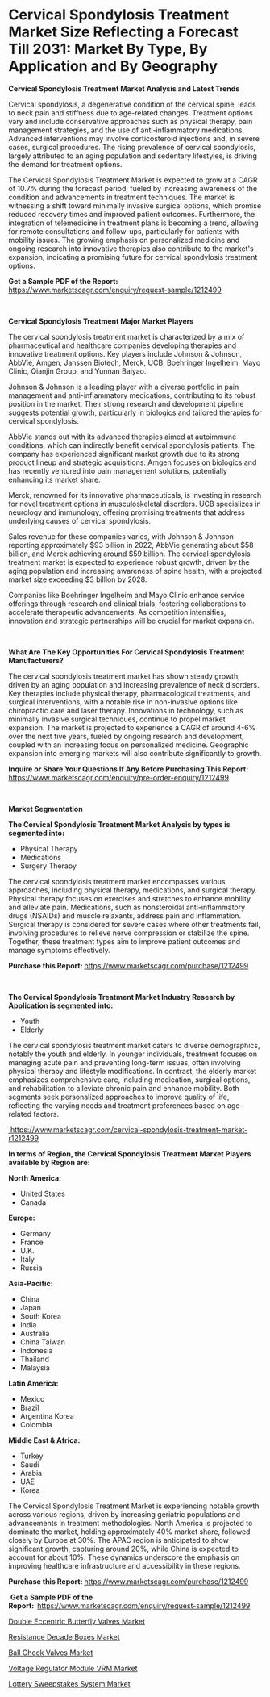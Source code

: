 <p><h1>Cervical Spondylosis Treatment Market Size Reflecting a Forecast Till 2031: Market By Type, By Application and By Geography</h1></p><p><strong>Cervical Spondylosis Treatment Market Analysis and Latest Trends</strong></p>
<p><p>Cervical spondylosis, a degenerative condition of the cervical spine, leads to neck pain and stiffness due to age-related changes. Treatment options vary and include conservative approaches such as physical therapy, pain management strategies, and the use of anti-inflammatory medications. Advanced interventions may involve corticosteroid injections and, in severe cases, surgical procedures. The rising prevalence of cervical spondylosis, largely attributed to an aging population and sedentary lifestyles, is driving the demand for treatment options.</p><p>The Cervical Spondylosis Treatment Market is expected to grow at a CAGR of 10.7% during the forecast period, fueled by increasing awareness of the condition and advancements in treatment techniques. The market is witnessing a shift toward minimally invasive surgical options, which promise reduced recovery times and improved patient outcomes. Furthermore, the integration of telemedicine in treatment plans is becoming a trend, allowing for remote consultations and follow-ups, particularly for patients with mobility issues. The growing emphasis on personalized medicine and ongoing research into innovative therapies also contribute to the market's expansion, indicating a promising future for cervical spondylosis treatment options.</p></p>
<p><strong>Get a Sample PDF of the Report:&nbsp;</strong> <a href="https://www.marketscagr.com/enquiry/request-sample/1212499?utm_campaign=1177&utm_medium=2&utm_source=Github&utm_content=ia&utm_term=06102024&utm_id=cervical-spondylosis-treatment">https://www.marketscagr.com/enquiry/request-sample/1212499</a></p>
<p>&nbsp;</p>
<p><strong>Cervical Spondylosis Treatment Major Market Players</strong></p>
<p><p>The cervical spondylosis treatment market is characterized by a mix of pharmaceutical and healthcare companies developing therapies and innovative treatment options. Key players include Johnson & Johnson, AbbVie, Amgen, Janssen Biotech, Merck, UCB, Boehringer Ingelheim, Mayo Clinic, Qianjin Group, and Yunnan Baiyao. </p><p>Johnson & Johnson is a leading player with a diverse portfolio in pain management and anti-inflammatory medications, contributing to its robust position in the market. Their strong research and development pipeline suggests potential growth, particularly in biologics and tailored therapies for cervical spondylosis. </p><p>AbbVie stands out with its advanced therapies aimed at autoimmune conditions, which can indirectly benefit cervical spondylosis patients. The company has experienced significant market growth due to its strong product lineup and strategic acquisitions. Amgen focuses on biologics and has recently ventured into pain management solutions, potentially enhancing its market share. </p><p>Merck, renowned for its innovative pharmaceuticals, is investing in research for novel treatment options in musculoskeletal disorders. UCB specializes in neurology and immunology, offering promising treatments that address underlying causes of cervical spondylosis.</p><p>Sales revenue for these companies varies, with Johnson & Johnson reporting approximately $93 billion in 2022, AbbVie generating about $58 billion, and Merck achieving around $59 billion. The cervical spondylosis treatment market is expected to experience robust growth, driven by the aging population and increasing awareness of spine health, with a projected market size exceeding $3 billion by 2028. </p><p>Companies like Boehringer Ingelheim and Mayo Clinic enhance service offerings through research and clinical trials, fostering collaborations to accelerate therapeutic advancements. As competition intensifies, innovation and strategic partnerships will be crucial for market expansion.</p></p>
<p>&nbsp;</p>
<p><strong>What Are The Key Opportunities For Cervical Spondylosis Treatment Manufacturers?</strong></p>
<p><p>The cervical spondylosis treatment market has shown steady growth, driven by an aging population and increasing prevalence of neck disorders. Key therapies include physical therapy, pharmacological treatments, and surgical interventions, with a notable rise in non-invasive options like chiropractic care and laser therapy. Innovations in technology, such as minimally invasive surgical techniques, continue to propel market expansion. The market is projected to experience a CAGR of around 4-6% over the next five years, fueled by ongoing research and development, coupled with an increasing focus on personalized medicine. Geographic expansion into emerging markets will also contribute significantly to growth.</p></p>
<p><strong>Inquire or Share Your Questions If Any Before Purchasing This Report:</strong> <a href="https://www.marketscagr.com/enquiry/pre-order-enquiry/1212499?utm_campaign=1177&utm_medium=2&utm_source=Github&utm_content=ia&utm_term=06102024&utm_id=cervical-spondylosis-treatment">https://www.marketscagr.com/enquiry/pre-order-enquiry/1212499</a></p>
<p>&nbsp;</p>
<p><strong>Market Segmentation</strong></p>
<p><strong>The Cervical Spondylosis Treatment Market Analysis by types is segmented into:</strong></p>
<p><ul><li>Physical Therapy</li><li>Medications</li><li>Surgery Therapy</li></ul></p>
<p><p>The cervical spondylosis treatment market encompasses various approaches, including physical therapy, medications, and surgical therapy. Physical therapy focuses on exercises and stretches to enhance mobility and alleviate pain. Medications, such as nonsteroidal anti-inflammatory drugs (NSAIDs) and muscle relaxants, address pain and inflammation. Surgical therapy is considered for severe cases where other treatments fail, involving procedures to relieve nerve compression or stabilize the spine. Together, these treatment types aim to improve patient outcomes and manage symptoms effectively.</p></p>
<p><strong>Purchase this Report:&nbsp;</strong><a href="https://www.marketscagr.com/purchase/1212499?utm_campaign=1177&utm_medium=2&utm_source=Github&utm_content=ia&utm_term=06102024&utm_id=cervical-spondylosis-treatment">https://www.marketscagr.com/purchase/1212499</a></p>
<p>&nbsp;</p>
<p><strong>The Cervical Spondylosis Treatment Market Industry Research by Application is segmented into:</strong></p>
<p><ul><li>Youth</li><li>Elderly</li></ul></p>
<p><p>The cervical spondylosis treatment market caters to diverse demographics, notably the youth and elderly. In younger individuals, treatment focuses on managing acute pain and preventing long-term issues, often involving physical therapy and lifestyle modifications. In contrast, the elderly market emphasizes comprehensive care, including medication, surgical options, and rehabilitation to alleviate chronic pain and enhance mobility. Both segments seek personalized approaches to improve quality of life, reflecting the varying needs and treatment preferences based on age-related factors.</p></p>
<p><a href="https://www.marketscagr.com/cervical-spondylosis-treatment-market-r1212499?utm_campaign=1177&utm_medium=2&utm_source=Github&utm_content=ia&utm_term=06102024&utm_id=cervical-spondylosis-treatment">&nbsp;https://www.marketscagr.com/cervical-spondylosis-treatment-market-r1212499</a></p>
<p><strong>In terms of Region, the Cervical Spondylosis Treatment Market Players available by Region are:</strong></p>
<p>
    <p> <strong> North America: </strong>
        <ul>
            <li>United States</li>
            <li>Canada</li>
        </ul>
        </p> 
    <p> <strong> Europe: </strong>
        <ul>
            <li>Germany</li>
            <li>France</li>
            <li>U.K.</li>
            <li>Italy</li>
            <li>Russia</li>
        </ul>
        </p> 
    <p> <strong> Asia-Pacific: </strong>
        <ul>
            <li>China</li>
            <li>Japan</li>
            <li>South Korea</li>
            <li>India</li>
            <li>Australia</li>
            <li>China Taiwan</li>
            <li>Indonesia</li>
            <li>Thailand</li>
            <li>Malaysia</li>
        </ul>
        </p> 
    <p> <strong> Latin America: </strong>
        <ul>
            <li>Mexico</li>
            <li>Brazil</li>
            <li>Argentina Korea</li>
            <li>Colombia</li>
        </ul>
        </p> 
    <p> <strong> Middle East & Africa: </strong>
        <ul>
            <li>Turkey</li>
            <li>Saudi</li>
            <li>Arabia</li>
            <li>UAE</li>
            <li>Korea</li>
        </ul>
    </p>
    </p>
<p><p>The Cervical Spondylosis Treatment Market is experiencing notable growth across various regions, driven by increasing geriatric populations and advancements in treatment methodologies. North America is projected to dominate the market, holding approximately 40% market share, followed closely by Europe at 30%. The APAC region is anticipated to show significant growth, capturing around 20%, while China is expected to account for about 10%. These dynamics underscore the emphasis on improving healthcare infrastructure and accessibility in these regions.</p></p>
<p><strong>Purchase this Report: </strong><a href="https://www.marketscagr.com/purchase/1212499?utm_campaign=1177&utm_medium=2&utm_source=Github&utm_content=ia&utm_term=06102024&utm_id=cervical-spondylosis-treatment">https://www.marketscagr.com/purchase/1212499</a></p>
<p>&nbsp;<strong>Get a Sample PDF of the Report:&nbsp;&nbsp;</strong><a href="https://www.marketscagr.com/enquiry/request-sample/1212499?utm_campaign=1177&utm_medium=2&utm_source=Github&utm_content=ia&utm_term=06102024&utm_id=cervical-spondylosis-treatment">https://www.marketscagr.com/enquiry/request-sample/1212499</a></p>
<p><strong></strong></p>
<p><p><a href="https://www.linkedin.com/pulse/double-eccentric-butterfly-valves-market-opportunities-hmdre?utm_campaign=1177&utm_medium=2&utm_source=Github&utm_content=ia&utm_term=06102024&utm_id=cervical-spondylosis-treatment">Double Eccentric Butterfly Valves Market</a></p><p><a href="https://www.linkedin.com/pulse/exploring-resistance-decade-boxes-market-dynamics-revenue-ywkxe?utm_campaign=1177&utm_medium=2&utm_source=Github&utm_content=ia&utm_term=06102024&utm_id=cervical-spondylosis-treatment">Resistance Decade Boxes Market</a></p><p><a href="https://www.linkedin.com/pulse/ball-check-valves-market-trends-focusing-insight-forecast-ibqwe?utm_campaign=1177&utm_medium=2&utm_source=Github&utm_content=ia&utm_term=06102024&utm_id=cervical-spondylosis-treatment">Ball Check Valves Market</a></p><p><a href="https://issuu.com/reportprime-2/docs/voltage-regulator-module-vrm-market_5d089393e71eed?utm_campaign=1177&utm_medium=2&utm_source=Github&utm_content=ia&utm_term=06102024&utm_id=cervical-spondylosis-treatment">Voltage Regulator Module VRM Market</a></p><p><a href="https://github.com/provorikovar/Market-Research-Report-List-6/blob/main/lottery-sweepstakes-system-market.md?utm_campaign=1177&utm_medium=2&utm_source=Github&utm_content=ia&utm_term=06102024&utm_id=cervical-spondylosis-treatment">Lottery Sweepstakes System Market</a></p></p>